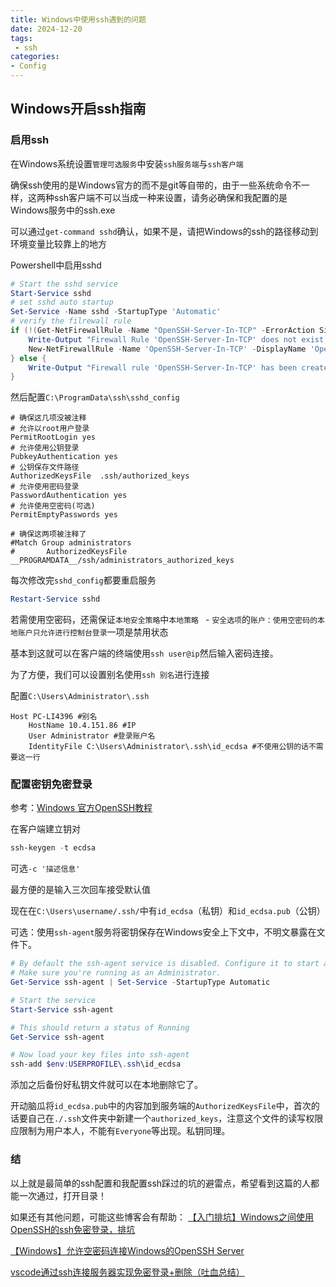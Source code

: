 ```yaml
---
title: Windows中使用ssh遇到的问题
date: 2024-12-20
tags:
 - ssh
categories:
- Config
---
```


## Windows开启ssh指南

### 启用ssh

在Windows系统设置`管理可选服务`中安装`ssh服务端`与`ssh客户端`

确保ssh使用的是Windows官方的而不是git等自带的，由于一些系统命令不一样，这两种ssh客户端不可以当成一种来设置，请务必确保和我配置的是Windows服务中的ssh.exe

可以通过`get-command sshd`确认，如果不是，请把Windows的ssh的路径移动到环境变量比较靠上的地方

Powershell中启用sshd

```powershell
# Start the sshd service
Start-Service sshd
# set sshd auto startup
Set-Service -Name sshd -StartupType 'Automatic'
# verify the filrewall rule
if (!(Get-NetFirewallRule -Name "OpenSSH-Server-In-TCP" -ErrorAction SilentlyContinue | Select-Object Name, Enabled)) {
    Write-Output "Firewall Rule 'OpenSSH-Server-In-TCP' does not exist, creating it..."
    New-NetFirewallRule -Name 'OpenSSH-Server-In-TCP' -DisplayName 'OpenSSH Server (sshd)' -Enabled True -Direction Inbound -Protocol TCP -Action Allow -LocalPort 22
} else {
    Write-Output "Firewall rule 'OpenSSH-Server-In-TCP' has been created and exists."
}
```

然后配置`C:\ProgramData\ssh\sshd_config`

```
# 确保这几项没被注释
# 允许以root用户登录
PermitRootLogin yes
# 允许使用公钥登录
PubkeyAuthentication yes
# 公钥保存文件路径
AuthorizedKeysFile	.ssh/authorized_keys
# 允许使用密码登录
PasswordAuthentication yes
# 允许使用空密码(可选)
PermitEmptyPasswords yes

# 确保这两项被注释了
#Match Group administrators
#       AuthorizedKeysFile __PROGRAMDATA__/ssh/administrators_authorized_keys
```

每次修改完`sshd_config`都要重启服务

```powershell
Restart-Service sshd
```

若需使用空密码，还需保证`本地安全策略`中`本地策略 ` - `安全选项`的`账户：使用空密码的本地账户只允许进行控制台登录`一项是禁用状态

基本到这就可以在客户端的终端使用`ssh user@ip`然后输入密码连接。

为了方便，我们可以设置别名使用`ssh 别名`进行连接

配置`C:\Users\Administrator\.ssh`

```host
Host PC-LI4396 #别名
	HostName 10.4.151.86 #IP
	User Administrator #登录账户名
	IdentityFile C:\Users\Administrator\.ssh\id_ecdsa #不使用公钥的话不需要这一行
```

### 配置密钥免密登录

参考：[Windows 官方OpenSSH教程](https://learn.microsoft.com/zh-cn/windows-server/administration/openssh/openssh_keymanagement)

在客户端建立钥对

```powershell
ssh-keygen -t ecdsa
```

可选`-c '描述信息'`

最方便的是输入三次回车接受默认值

现在在`C:\Users\username/.ssh/`中有`id_ecdsa`（私钥）和`id_ecdsa.pub`（公钥）

可选：使用`ssh-agent`服务将密钥保存在Windows安全上下文中，不明文暴露在文件下。

```powershell
# By default the ssh-agent service is disabled. Configure it to start automatically.
# Make sure you're running as an Administrator.
Get-Service ssh-agent | Set-Service -StartupType Automatic

# Start the service
Start-Service ssh-agent

# This should return a status of Running
Get-Service ssh-agent

# Now load your key files into ssh-agent
ssh-add $env:USERPROFILE\.ssh\id_ecdsa
```

添加之后备份好私钥文件就可以在本地删除它了。

开动脑瓜将`id_ecdsa.pub`中的内容加到服务端的`AuthorizedKeysFile`中，首次的话要自己在`./.ssh`文件夹中新建一个`authorized_keys`，注意这个文件的读写权限应限制为用户本人，不能有`Everyone`等出现。私钥同理。

### 结

以上就是最简单的ssh配置和我配置ssh踩过的坑的避雷点，希望看到这篇的人都能一次通过，打开目录！

如果还有其他问题，可能这些博客会有帮助：
[【入门排坑】Windows之间使用OpenSSH的ssh免密登录，排坑](https://www.cnblogs.com/robinbin/p/16162608.html)

[【Windows】允许空密码连接Windows的OpenSSH Server](https://www.jianshu.com/p/1ec72a019bd9)

[vscode通过ssh连接服务器实现免密登录+删除（吐血总结）](https://blog.csdn.net/Oxford1151/article/details/137228119)


